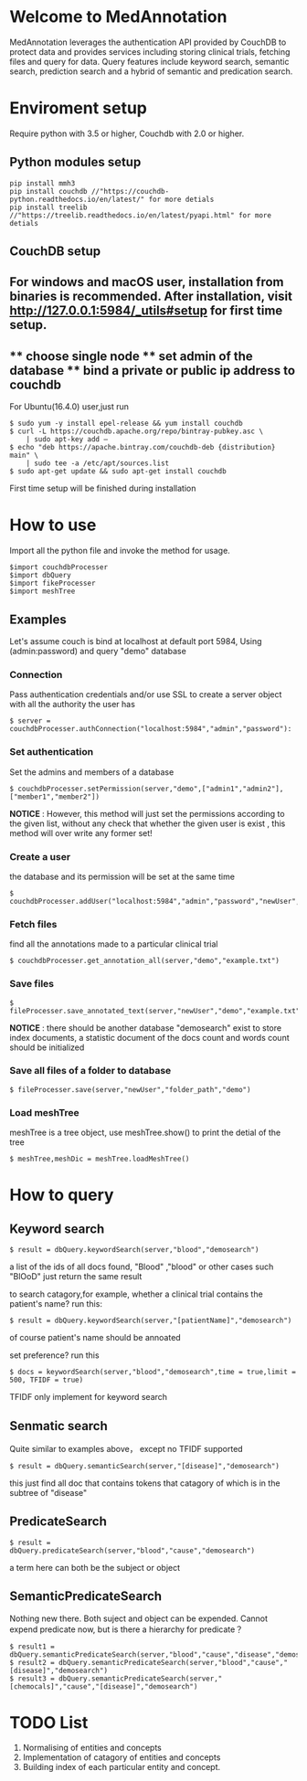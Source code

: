 # Welcome to MedAnnotation

MedAnnotation leverages the authentication API provided by CouchDB to protect data and provides services including storing clinical trials, fetching files and query for data. Query features include keyword search, semantic search, prediction search and a hybrid of semantic and predication search.


# Enviroment setup

Require python with 3.5 or higher,
Couchdb with 2.0 or higher.

## Python modules setup
```
pip install mmh3
pip install couchdb //"https://couchdb-python.readthedocs.io/en/latest/" for more detials
pip install treelib  //"https://treelib.readthedocs.io/en/latest/pyapi.html" for more detials
```

## CouchDB setup

For windows and macOS user, installation from binaries is recommended.
After installation, visit http://127.0.0.1:5984/_utils#setup for first time setup.
---
** choose single node
** set admin of the database
** bind a private or public ip address to couchdb
---


For Ubuntu(16.4.0) user,just run

```
$ sudo yum -y install epel-release && yum install couchdb
$ curl -L https://couchdb.apache.org/repo/bintray-pubkey.asc \
    | sudo apt-key add –
$ echo "deb https://apache.bintray.com/couchdb-deb {distribution} main" \
    | sudo tee -a /etc/apt/sources.list
$ sudo apt-get update && sudo apt-get install couchdb
```

First time setup will be finished during installation

# How to use

Import all the python file and invoke the method for usage.
```
$import couchdbProcesser
$import dbQuery
$import fikeProcesser
$import meshTree
```

## Examples

Let's assume couch is bind at localhost at default port 5984,
Using (admin:password) and query "demo" database     


### Connection
Pass authentication credentials and/or use SSL to create a  server object with all the authority the user has 
```
$ server = couchdbProcesser.authConnection("localhost:5984","admin","password"):
```
### Set authentication
Set the admins and members of a database
```
$ couchdbProcesser.setPermission(server,"demo",["admin1","admin2"],["member1","member2"])
```
**NOTICE** : However, this method will just set the permissions according to the given list,
without any check that whether the given user is exist , this method will over write any former set!

###  Create a user
the database and its permission will be set at the same time
```
$ couchdbProcesser.addUser("localhost:5984","admin","password","newUser","newPassword")
```
### Fetch files
find all the annotations made  to a particular clinical trial 
```
$ couchdbProcesser.get_annotation_all(server,"demo","example.txt")
```
###  Save files
```
$ fileProcesser.save_annotated_text(server,"newUser","demo","example.txt","example.ann")
```
**NOTICE** :  there should be another database "demosearch" exist to store index documents, 
	                     a statistic document of the docs count and words count should be initialized

### Save all files of a folder to database
```
$ fileProcesser.save(server,"newUser","folder_path","demo")
```

### Load meshTree
meshTree is a tree object, use meshTree.show() to print the detial of the tree
```
$ meshTree,meshDic = meshTree.loadMeshTree()
```
# How to query
## Keyword search
```
$ result = dbQuery.keywordSearch(server,"blood","demosearch")
```
a list of the ids of all docs found,
"Blood" ,"blood" or other cases such "BlOoD" just return the same result

to search catagory,for example, whether a clinical trial contains the patient's name?
run this:
```
$ result = dbQuery.keywordSearch(server,"[patientName]","demosearch")
```
of course patient's name should be annoated 

set preference?
run this
```
$ docs = keywordSearch(server,"blood","demosearch",time = true,limit = 500, TFIDF = true)
```
TFIDF only implement for keyword search

## Senmatic search
Quite similar to examples above， except no TFIDF supported
```
$ result = dbQuery.semanticSearch(server,"[disease]","demosearch")
```
this just find all doc that contains tokens that catagory of which is in the subtree of "disease"


## PredicateSearch
```
$ result = dbQuery.predicateSearch(server,"blood","cause","demosearch")
```
a term here can both be the subject or object

## SemanticPredicateSearch
Nothing new there. Both suject and object can be expended.
Cannot expend predicate now, but is there a hierarchy for predicate？
```
$ result1 = dbQuery.semanticPredicateSearch(server,"blood","cause","disease","demosearch")
$ result2 = dbQuery.semanticPredicateSearch(server,"blood","cause","[disease]","demosearch")
$ result3 = dbQuery.semanticPredicateSearch(server,"[chemocals]","cause","[disease]","demosearch")
```
# TODO List
1. Normalising of entities and concepts
2. Implementation of catagory of entities and concepts
3. Building index of each particular entity and concept.
